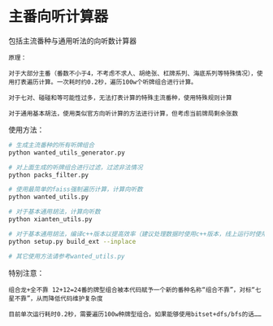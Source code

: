 # 主番向听计算器

包括主流番种与通用听法的向听数计算器

    原理：
    
    对于大部分主番（番数不小于4，不考虑不求人、胡绝张、杠牌系列、海底系列等特殊情况），使用打表遍历计算。一次耗时约0.2秒，遍历100w个听牌组合进行计算。

    对于七对、碰碰和等可能性过多，无法打表计算的特殊主流番种，使用特殊规则计算

    对于通用基本胡法，使用类似官方向听计算的方法进行计算，但考虑当前牌局剩余张数

使用方法：

```bash
# 生成主流番种的所有听牌组合
python wanted_utils_generator.py

# 对上面生成的听牌组合进行过滤，过滤非法情况
python packs_filter.py

# 使用最简单的faiss强制遍历计算，计算向听数
python wanted_utils.py

# 对于基本通用胡法，计算向听数
python xianten_utils.py

# 对于基本通用胡法，编译c++版本以提高效率（建议处理数据时使用c++版本，线上运行时使用python版本，维护成本最低）
python setup.py build_ext --inplace 

# 其它使用方法请参考wanted_utils.py
```

特别注意：

    组合龙+全不靠 12+12=24番的牌型组合被本代码赋予一个新的番种名称“组合不靠”，对标“七星不靠”，从而降低代码维护复杂度

    目前单次运行耗时0.2秒，需要遍历100w种牌型组合。如果能够使用bitset+dfs/bfs的话……